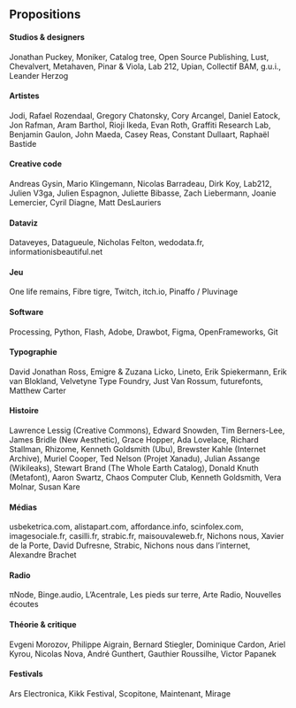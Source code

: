 
## Propositions

#### Studios & designers
Jonathan Puckey,
Moniker,
Catalog tree,
Open Source Publishing,
Lust,
Chevalvert,
Metahaven,
Pinar & Viola,
Lab 212,
Upian,
Collectif BAM,
g.u.i.,
Leander Herzog

#### Artistes
Jodi,
Rafael Rozendaal,
Gregory Chatonsky,
Cory Arcangel,
Daniel Eatock,
Jon Rafman,
Aram Barthol,
Rioji Ikeda,
Evan Roth,
Graffiti Research Lab,
Benjamin Gaulon,
John Maeda,
Casey Reas,
Constant Dullaart,
Raphaël Bastide

#### Creative code
Andreas Gysin,
Mario Klingemann,
Nicolas Barradeau,
Dirk Koy,
Lab212,
Julien V3ga,
Julien Espagnon,
Juliette Bibasse,
Zach Liebermann,
Joanie Lemercier,
Cyril Diagne,
Matt DesLauriers

#### Dataviz
Dataveyes,
Datagueule,
Nicholas Felton,
wedodata.fr,
informationisbeautiful.net

#### Jeu
One life remains,
Fibre tigre,
Twitch,
itch.io,
Pinaffo / Pluvinage

#### Software
Processing,
Python,
Flash,
Adobe,
Drawbot,
Figma,
OpenFrameworks,
Git

#### Typographie
David Jonathan Ross,
Emigre & Zuzana Licko,
Lineto,
Erik Spiekermann,
Erik van Blokland,
Velvetyne Type Foundry,
Just Van Rossum,
futurefonts,
Matthew Carter

#### Histoire
Lawrence Lessig (Creative Commons),
Edward Snowden,
Tim Berners-Lee,
James Bridle (New Aesthetic),
Grace Hopper,
Ada Lovelace,
Richard Stallman,
Rhizome,
Kenneth Goldsmith (Ubu),
Brewster Kahle (Internet Archive),
Muriel Cooper,
Ted Nelson (Projet Xanadu),
Julian Assange (Wikileaks),
Stewart Brand (The Whole Earth Catalog),
Donald Knuth (Metafont),
Aaron Swartz,
Chaos Computer Club,
Kenneth Goldsmith,
Vera Molnar,
Susan Kare

#### Médias
usbeketrica.com,
alistapart.com,
affordance.info,
scinfolex.com,
imagesociale.fr,
casilli.fr,
strabic.fr,
maisouvaleweb.fr,
Nichons nous,
Xavier de la Porte,
David Dufresne,
Strabic,
Nichons nous dans l’internet,
Alexandre Brachet

#### Radio
πNode,
Binge.audio,
L’Acentrale,
Les pieds sur terre,
Arte Radio,
Nouvelles écoutes

#### Théorie & critique
Evgeni Morozov,
Philippe Aigrain,
Bernard Stiegler,
Dominique Cardon,
Ariel Kyrou,
Nicolas Nova,
André Gunthert,
Gauthier Roussilhe,
Victor Papanek

#### Festivals
Ars Electronica,
Kikk Festival,
Scopitone,
Maintenant,
Mirage


